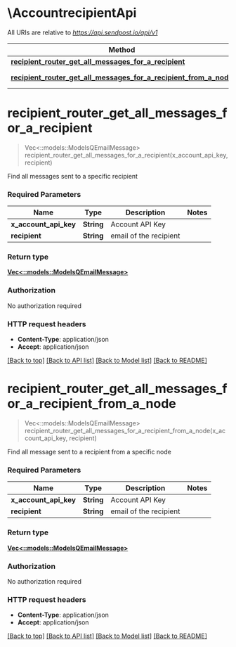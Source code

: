 # \AccountrecipientApi

All URIs are relative to *https://api.sendpost.io/api/v1*

Method | HTTP request | Description
------------- | ------------- | -------------
[**recipient_router_get_all_messages_for_a_recipient**](AccountrecipientApi.md#recipient_router_get_all_messages_for_a_recipient) | **Get** /account/recipient/{recipient}/messages | 
[**recipient_router_get_all_messages_for_a_recipient_from_a_node**](AccountrecipientApi.md#recipient_router_get_all_messages_for_a_recipient_from_a_node) | **Get** /account/recipient/node/{recipient}/messages | 


# **recipient_router_get_all_messages_for_a_recipient**
> Vec<::models::ModelsQEmailMessage> recipient_router_get_all_messages_for_a_recipient(x_account_api_key, recipient)


Find all messages sent to a specific recipient

### Required Parameters

Name | Type | Description  | Notes
------------- | ------------- | ------------- | -------------
  **x_account_api_key** | **String**| Account API Key | 
  **recipient** | **String**| email of the recipient | 

### Return type

[**Vec<::models::ModelsQEmailMessage>**](models.QEmailMessage.md)

### Authorization

No authorization required

### HTTP request headers

 - **Content-Type**: application/json
 - **Accept**: application/json

[[Back to top]](#) [[Back to API list]](../README.md#documentation-for-api-endpoints) [[Back to Model list]](../README.md#documentation-for-models) [[Back to README]](../README.md)

# **recipient_router_get_all_messages_for_a_recipient_from_a_node**
> Vec<::models::ModelsQEmailMessage> recipient_router_get_all_messages_for_a_recipient_from_a_node(x_account_api_key, recipient)


Find all message sent to a recipient from a specific node

### Required Parameters

Name | Type | Description  | Notes
------------- | ------------- | ------------- | -------------
  **x_account_api_key** | **String**| Account API Key | 
  **recipient** | **String**| email of the recipient | 

### Return type

[**Vec<::models::ModelsQEmailMessage>**](models.QEmailMessage.md)

### Authorization

No authorization required

### HTTP request headers

 - **Content-Type**: application/json
 - **Accept**: application/json

[[Back to top]](#) [[Back to API list]](../README.md#documentation-for-api-endpoints) [[Back to Model list]](../README.md#documentation-for-models) [[Back to README]](../README.md)

